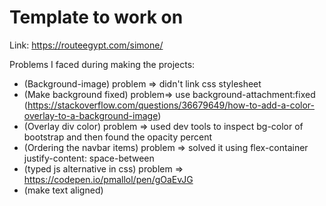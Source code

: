 # Template to work on

Link:
<https://routeegypt.com/simone/>

Problems I faced during making the projects:

- (Background-image) problem => didn't link css stylesheet
- (Make background fixed) problem=> use background-attachment:fixed (<https://stackoverflow.com/questions/36679649/how-to-add-a-color-overlay-to-a-background-image>)
- (Overlay div color) problem => used dev tools to inspect bg-color of bootstrap and then found the opacity percent
- (Ordering the navbar items) problem => solved it using flex-container  justify-content: space-between
- (typed js alternative in css) problem => <https://codepen.io/pmallol/pen/gOaEvJG>
- (make text aligned)
